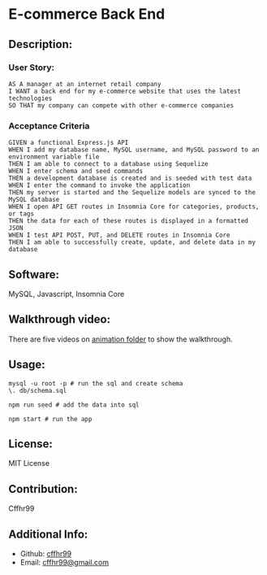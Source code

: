 # E-commerce Back End
  ## Description:
  ### User Story:
 ```
 AS A manager at an internet retail company  
 I WANT a back end for my e-commerce website that uses the latest technologies  
 SO THAT my company can compete with other e-commerce companies  
```
  ### Acceptance Criteria
```
GIVEN a functional Express.js API
WHEN I add my database name, MySQL username, and MySQL password to an environment variable file
THEN I am able to connect to a database using Sequelize
WHEN I enter schema and seed commands
THEN a development database is created and is seeded with test data
WHEN I enter the command to invoke the application
THEN my server is started and the Sequelize models are synced to the MySQL database
WHEN I open API GET routes in Insomnia Core for categories, products, or tags
THEN the data for each of these routes is displayed in a formatted JSON
WHEN I test API POST, PUT, and DELETE routes in Insomnia Core
THEN I am able to successfully create, update, and delete data in my database
```
  ## Software:
  MySQL, Javascript, Insomnia Core
  
  ## Walkthrough video:
  There are five videos on [animation folder](https://github.com/cffhr99/BQ_Week_13_C/tree/main/animation) to show the walkthrough.
  ## Usage:
  ```
  mysql -u root -p # run the sql and create schema
  \. db/schema.sql
  ```
  
  ```
  npm run seed # add the data into sql
  ```
  
  ```
  npm start # run the app
  ```
  ## License:
  MIT License
  ## Contribution:
  Cffhr99
  ## Additional Info:
  - Github: [cffhr99](https://github.com/cffhr99)
  - Email: cffhr99@gmail.com
